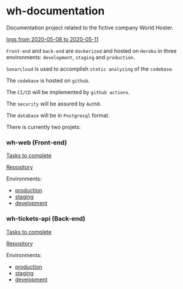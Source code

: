 # wh-documentation

Documentation project related to the fictive company World Hoster.

[logs from 2020-05-08 to 2020-05-11](./logs/index.md)

`Front-end` and `back-end` are `dockerized` and hosted on `Heroku` in three environments: `development`, `staging` and `production`. 

`Sonarcloud` is used to accomplish `static analyzing` of the `codebase`.

The `codebase` is hosted on `github`.

The `CI/CD` will be implemented by `github actions`.

The `security` will be assured by `Auth0`.

The `database` will be in `Postgresql` format.

There is currently two projets:

### wh-web (Front-end)

[Tasks to complete](https://github.com/hollox/wh-documentation/projects/3)

[Repository](https://github.com/hollox/wh-web)

Environments:
- [production](https://www.worldhoster.live)
- [staging](http://staging.worldhoster.live)
- [development](http://dev.worldhoster.live) 
    
### wh-tickets-api (Back-end)
  
[Tasks to complete](https://github.com/hollox/wh-documentation/projects/1)

[Repository](https://github.com/hollox/wh-support-api)

Environments:
- [production](https://tickets-api.worldhoster.live/v1/tickets) 
- [staging](https://tickets-api.worldhoster.live/v1/tickets) 
- [development](https://tickets-api.worldhoster.live/v1/tickets) 

